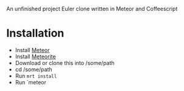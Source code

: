 An unfinished project Euler clone written in Meteor and Coffeescript

# Installation
- Install [Meteor](http://meteor.com)
- Install [Meteorite](https://github.com/oortcloud/meteorite/)
- Download or clone this into /some/path
- cd /some/path
- Run `mrt install`
- Run `meteor
